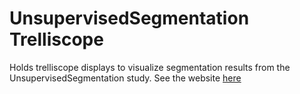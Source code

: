 # UnsupervisedSegmentation Trelliscope

Holds trelliscope displays to visualize segmentation results from the UnsupervisedSegmentation study. See the website [here](https://pnnl-hubmap-proteoform-suite.github.io/unsupervisedsegmentation.io/)
